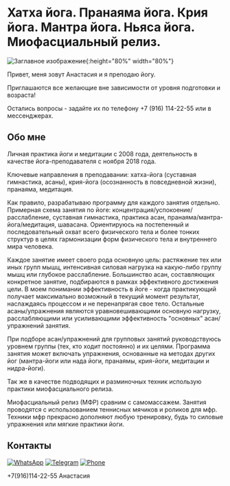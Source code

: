 # Хатха йога. Пранаяма йога. Крия йога. Мантра йога. Ньяса йога. Миофасциальный релиз.

![Заглавное изображение](joga1.jpg "Йога в Троицке"){:height="80%" width="80%"}

Привет, меня зовут Анастасия и я преподаю йогу. 

Приглашаются все желающие вне зависимости от уровня подготовки и возраста!

Остались вопросы - задайте их по телефону +7 (916) 114-22-55 или в мессенджерах.

## Обо мне

Личная практика йоги и медитации с 2008 года, деятельность в качестве йога-преподавателя с ноября 2018 года.  

Ключевые направления в преподавании: хатха-йога (суставная гимнастика, асаны), крия-йога (осознанность в повседневной жизни), пранаяма, медитация.

Как правило, разрабатываю программу для каждого занятия отдельно. Примерная схема занятия по йоге: концентрация/успокоение/расслабление, суставная гимнастика, практика асан, пранаяма/мантра-йога/медитация, шавасана. Ориентируюсь на постепенный и последовательный охват всего физического тела и более тонких структур в целях гармонизации форм физического тела и внутреннего мира человека.

Каждое занятие имеет своего рода основную цель: растяжение тех или иных групп мышц, интенсивная силовая нагрузка на какую-либо группу мышц или глубокое расслабление. Большинство асан, составляющих конкретное занятие, подбираются в рамках эффективного достижения цели. В моем понимании эффективность в йоге - когда практикующий получает максимально возможный в текущий момент результат, наслаждаясь процессом и не перенапрягая свое тело. Остальные асаны/упражнения являются уравновешивающими основную нагрузку, расслабляющими или усиливающими эффективность "основных" асан/упражнений занятия.

При подборе асан/упражнений для групповых занятий руководствуюсь уровнем группы (тех, кто ходит постоянно) и их целями. Программа занятия может включать упражнения, основанные на методах других йог (мантра-йоги или нада йоги, пранаямы, крия-йоги, медитации и нидра-йоги).

Так же в качестве подводящих и разминочных техник использую практики миофасциального релиза.

Миофасциальный релиз (МФР) сравним с самомассажем. Занятия проводятся с использованием теннисных мячиков и роликов для мфр.
Техники мфр прекрасно дополняют любую тренировку, будь то силовые упражнения или мягкие практики йоги.

## Контакты

[![WhatsApp](whatsapp.png "WhatsApp")](https://api.whatsapp.com/send?phone=79161142255)
[![Telegram](telegram.png "Telegram")](https://t.me/troitsk_yoga)
[![Phone](phone.png "Phone")](tel://+79161142255)

+7(916)114-22-55 Анастасия
